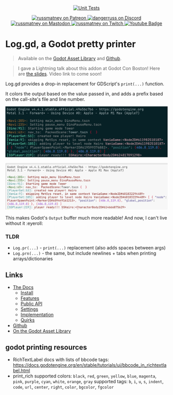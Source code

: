 <p align="center">
  <a href="https://github.com/russmatney/log.gd/actions/workflows/ci.yml"><img alt="Unit Tests" src="https://github.com/russmatney/log.gd/actions/workflows/ci.yml/badge.svg" /></a>
</p>

<p align="center">
  <a href="https://www.patreon.com/russmatney">
    <img alt="russmatney on Patreon" src=https://img.shields.io/badge/Patreon-Support%20this%20Project-%23f1465a?style=for-the-badge />
  </a>
  <a href="https://discord.gg/PQvfdApHFQ">
    <img alt="dangerruss on Discord" src="https://img.shields.io/discord/758750490015563776?style=for-the-badge&logo=discord&logoColor=fff&label=discord" />
  </a>
  <a href="https://mastodon.gamedev.place/@russmatney">
    <img alt="russmatney on Mastodon" src="https://img.shields.io/badge/Mastodon-teal?style=for-the-badge&logo=mastodon&logoColor=white" />
  </a>
  <a href="https://www.twitch.tv/russmatney">
    <img alt="russmatney on Twitch" src="https://img.shields.io/badge/Twitch-purple?style=for-the-badge&logo=twitch&logoColor=white" />
  </a>
  <a href="https://www.youtube.com/@russmatney">
    <img src="https://img.shields.io/badge/Youtube-red?style=for-the-badge&logo=youtube&logoColor=white" alt="Youtube Badge"/>
  </a>
</p>

# Log.gd, a Godot pretty printer

> Available on the [Godot Asset
> Library](https://godotengine.org/asset-library/asset/2696) and [Github](https://github.com/russmatney/log.gd).

> I gave a Lightning talk about this addon at Godot Con Boston!
> Here are [the
> slides](https://docs.google.com/presentation/d/1Tlz8bLD4Uqltruwj7OmKIOr_InZrkWIvSDHUkQ_iJdY/edit#slide=id.p).
> Video link to come soon!

Log.gd provides a drop-in replacement for GDScript's `print(...)` function.

It colors the output based on the value passed in, and adds a prefix based on
the call-site's file and line number.

![Dino output logs (light theme)](/docs/assets/dino_example_output_dark.png)

![Dino output logs (dark theme)](/docs/assets/dino_example_output_light.png)

This makes Godot's `Output` buffer much more readable! And now, I can't live without it :eyeroll:

### TLDR

- `Log.pr(...)` - `print(...)` replacement (also adds spaces between args)
- `Log.prn(...)` - the same, but include newlines + tabs when printing arrays/dictionaries

## Links

- [The Docs](https://russmatney.github.io/log.gd/#/)
  - [Install](https://russmatney.github.io/log.gd/#/?id=install)
  - [Features](https://russmatney.github.io/log.gd/#/?id=features)
  - [Public API](https://russmatney.github.io/log.gd/#/?id=public)
  - [Settings](https://russmatney.github.io/log.gd/#/?id=settings)
  - [Implementation](https://russmatney.github.io/log.gd/#/?id=implementation)
  - [Quirks](https://russmatney.github.io/log.gd/#/?id=quirks)
- [Github](https://github.com/russmatney/log.gd)
- [On the Godot Asset Library](https://godotengine.org/asset-library/asset/2696)


## godot printing resources

- RichTextLabel docs with lists of bbcode tags:
  https://docs.godotengine.org/en/stable/tutorials/ui/bbcode_in_richtextlabel.html
- print_rich
  supported colors: `black`, `red`, `green`, `yellow`, `blue`, `magenta`, `pink`, `purple`, `cyan`, `white`, `orange`, `gray`
  supported tags: `b`, `i`, `u`, `s`, `indent`, `code`, `url`, `center`, `right`, `color`, `bgcolor`, `fgcolor`
